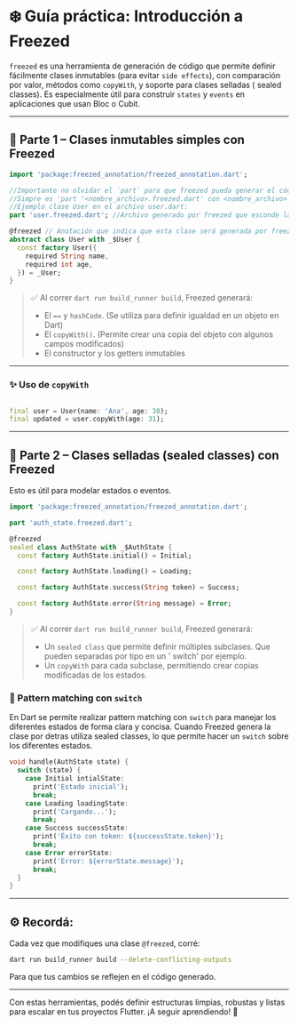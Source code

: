 # ❄️ Guía práctica: Introducción a Freezed

`freezed` es una herramienta de generación de código que permite definir fácilmente clases
inmutables (para evitar `side effects`), con comparación por valor, métodos como `copyWith`, y
soporte para clases selladas (
sealed classes). Es especialmente útil para construir `states` y `events` en aplicaciones que usan
Bloc o Cubit.

---

## 🧱 Parte 1 – Clases inmutables simples con Freezed

```dart
import 'package:freezed_annotation/freezed_annotation.dart';

//Importante no olvidar el `part` para que freezed pueda generar el código necesario.
//Simpre es 'part '<nombre_archivo>.freezed.dart' con <nombre_archivo> el nombre del archivo donde se define la clase.
//Ejemplo clase User en el archivo user.dart:
part 'user.freezed.dart'; //Archivo generado por freezed que esconde la implementación de los métodos auxiliares.

@freezed // Anotación que indica que esta clase será generada por freezed
abstract class User with _$User {
  const factory User({
    required String name,
    required int age,
  }) = _User;
}
```

> ✅ Al correr `dart run build_runner build`, Freezed generará:
> - El `==` y `hashCode`. (Se utiliza para definir igualdad en un objeto en Dart)
> - El `copyWith()`. (Permite crear una copia del objeto con algunos campos modificados)
> - El constructor y los getters inmutables

---

### ✨ Uso de `copyWith`

```dart

final user = User(name: 'Ana', age: 30);
final updated = user.copyWith(age: 31);
```

---

## 🧱 Parte 2 – Clases selladas (sealed classes) con Freezed

Esto es útil para modelar estados o eventos.

```dart
import 'package:freezed_annotation/freezed_annotation.dart';

part 'auth_state.freezed.dart';

@freezed
sealed class AuthState with _$AuthState {
  const factory AuthState.initial() = Initial;

  const factory AuthState.loading() = Loading;

  const factory AuthState.success(String token) = Success;

  const factory AuthState.error(String message) = Error;
}
```

> ✅ Al correr `dart run build_runner build`, Freezed generará:
> - Un `sealed class` que permite definir múltiples subclases. Que pueden separadas por tipo en un '
    switch' por ejemplo.
> - Un `copyWith` para cada subclase, permitiendo crear copias modificadas de los estados.

### 🔁 Pattern matching con `switch`

En Dart se permite realizar pattern matching con `switch` para manejar los diferentes estados de
forma clara y concisa.
Cuando Freezed genera la clase por detras utiliza sealed classes, lo que permite hacer un `switch`
sobre los diferentes estados.

```dart
void handle(AuthState state) {
  switch (state) {
    case Initial intialState:
      print('Estado inicial');
      break;
    case Loading loadingState:
      print('Cargando...');
      break;
    case Success successState:
      print('Éxito con token: ${successState.token}');
      break;
    case Error errorState:
      print('Error: ${errorState.message}');
      break;
  }
}
```

---

## ⚙️ Recordá:

Cada vez que modifiques una clase `@freezed`, corré:

```bash
dart run build_runner build --delete-conflicting-outputs
```

Para que tus cambios se reflejen en el código generado.

---

Con estas herramientas, podés definir estructuras limpias, robustas y listas para escalar en tus
proyectos Flutter. ¡A seguir aprendiendo! 🚀

